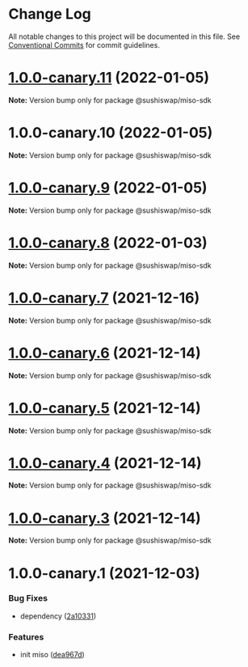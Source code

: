 # Change Log

All notable changes to this project will be documented in this file.
See [Conventional Commits](https://conventionalcommits.org) for commit guidelines.

# [1.0.0-canary.11](https://github.com/sushiswap/sdk/compare/@sushiswap/miso-sdk@1.0.0-canary.10...@sushiswap/miso-sdk@1.0.0-canary.11) (2022-01-05)

**Note:** Version bump only for package @sushiswap/miso-sdk





# 1.0.0-canary.10 (2022-01-05)

**Note:** Version bump only for package @sushiswap/miso-sdk





# [1.0.0-canary.9](https://github.com/sushiswap/sdk/compare/@sushiswap/miso-sdk@1.0.0-canary.8...@sushiswap/miso-sdk@1.0.0-canary.9) (2022-01-05)

**Note:** Version bump only for package @sushiswap/miso-sdk





# [1.0.0-canary.8](https://github.com/sushiswap/sdk/compare/@sushiswap/miso-sdk@1.0.0-canary.7...@sushiswap/miso-sdk@1.0.0-canary.8) (2022-01-03)

**Note:** Version bump only for package @sushiswap/miso-sdk





# [1.0.0-canary.7](https://github.com/sushiswap/sdk/compare/@sushiswap/miso-sdk@1.0.0-canary.6...@sushiswap/miso-sdk@1.0.0-canary.7) (2021-12-16)

**Note:** Version bump only for package @sushiswap/miso-sdk





# [1.0.0-canary.6](https://github.com/sushiswap/sdk/compare/@sushiswap/miso-sdk@1.0.0-canary.5...@sushiswap/miso-sdk@1.0.0-canary.6) (2021-12-14)

**Note:** Version bump only for package @sushiswap/miso-sdk





# [1.0.0-canary.5](https://github.com/sushiswap/sdk/compare/@sushiswap/miso-sdk@1.0.0-canary.4...@sushiswap/miso-sdk@1.0.0-canary.5) (2021-12-14)

**Note:** Version bump only for package @sushiswap/miso-sdk





# [1.0.0-canary.4](https://github.com/sushiswap/sdk/compare/@sushiswap/miso-sdk@1.0.0-canary.3...@sushiswap/miso-sdk@1.0.0-canary.4) (2021-12-14)

**Note:** Version bump only for package @sushiswap/miso-sdk





# [1.0.0-canary.3](https://github.com/sushiswap/sdk/compare/@sushiswap/miso-sdk@1.0.0-canary.2...@sushiswap/miso-sdk@1.0.0-canary.3) (2021-12-14)

**Note:** Version bump only for package @sushiswap/miso-sdk





# 1.0.0-canary.1 (2021-12-03)


### Bug Fixes

* dependency ([2a10331](https://github.com/sushiswap/sdk/commit/2a1033147f74bf9c3e87dd6cc67453da7810066e))


### Features

* init miso ([dea967d](https://github.com/sushiswap/sdk/commit/dea967dedb306707fe3fa8007e8af4e34d90ccd8))
